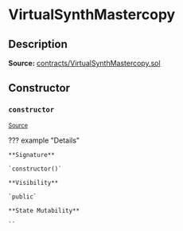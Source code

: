 # VirtualSynthMastercopy

## Description

**Source:** [contracts/VirtualSynthMastercopy.sol](https://github.com/Synthetixio/synthetix/tree/v2.53.0-alpha/contracts/VirtualSynthMastercopy.sol)

## Constructor

### `constructor`

<sub>[Source](https://github.com/Synthetixio/synthetix/tree/v2.53.0-alpha/contracts/VirtualSynthMastercopy.sol#L9)</sub>

??? example "Details"

    **Signature**

    `constructor()`

    **Visibility**

    `public`

    **State Mutability**

    ``
